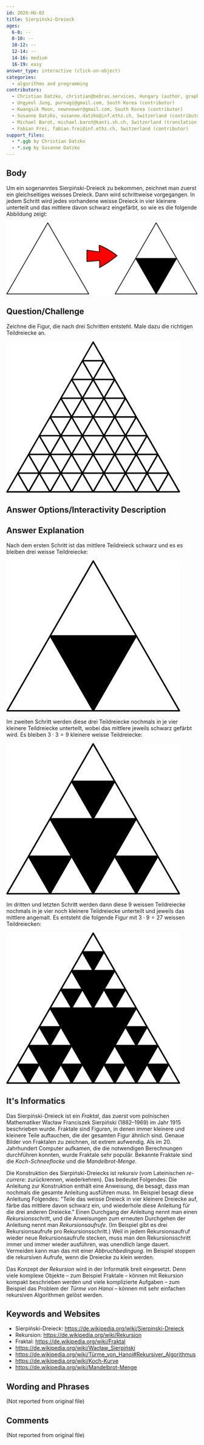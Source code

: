 ```yaml
---
id: 2020-HU-02
title: Sierpiński-Dreieck
ages:
  6-8: --
  8-10: --
  10-12: --
  12-14: --
  14-16: medium
  16-19: easy
answer_type: interactive (click-on-object)
categories:
  - algorithms and programming
contributors:
  - Christian Datzko, christian@bebras.services, Hungary (author, graphics)
  - Ungyeol Jung, purnagi@gmail.com, South Korea (contributor)
  - Kwangsik Moon, newnnewer@gmail.com, South Korea (contributor)
  - Susanne Datzko, susanne.datzko@inf.ethz.ch, Switzerland (contributor, graphics)
  - Michael Barot, michael.barot@kanti.sh.ch, Switzerland (translation from English into German)
  - Fabian Frei, fabian.frei@inf.ethz.ch, Switzerland (contributor)
support_files:
  - *.ggb by Christian Datzko
  - *.svg by Susanne Datzko
---
```



## Body

Um ein sogenanntes Sierpiński-Dreieck zu bekommen, zeichnet man zuerst ein gleichseitiges weisses Dreieck. Dann wird schrittweise vorgegangen. In jedem Schritt wird jedes vorhandene weisse Dreieck in vier kleinere unterteilt und das mittlere davon schwarz eingefärbt, so wie es die folgende Abbildung zeigt:

![](graphics/2020-HU-02_taskbody1-compatible.svg "Beispiel (460px)")


## Question/Challenge

Zeichne die Figur, die nach drei Schritten entsteht. Male dazu die richtigen Teildreiecke an.

![](graphics/2020-HU-02_question-compatible.svg "Dreieck (200px)")


## Answer Options/Interactivity Description

<!-- empty -->


## Answer Explanation

Nach dem ersten Schritt ist das mittlere Teildreieck schwarz und es es bleiben drei weisse Teildreiecke:

![](graphics/2020-HU-02_explanation1-compatible.svg "Erläuterung 1 (200px)")

Im zweiten Schritt werden diese drei Teildreiecke nochmals in je vier kleinere Teildreiecke unterteilt, wobei das mittlere jeweils schwarz gefärbt wird. Es bleiben $3 \cdot 3 = 9$ kleinere weisse Teildreiecke:

![](graphics/2020-HU-02_explanation2-compatible.svg "Erläuterung 2 (200px)")

Im dritten und letzten Schritt werden dann diese 9 weissen Teildreiecke nochmals in je vier noch kleinere Teildreiecke unterteilt und jeweils das mittlere angemalt. Es entsteht die folgende Figur mit $3 \cdot 9 = 27$ weissen Teildreiecken:

![](graphics/2020-HU-02_explanation3-compatible.svg "Erläuterung 3 (200px)")


## It's Informatics

Das Sierpiński-Dreieck ist ein _Fraktal_, das zuerst vom polnischen Mathematiker Wacław Franciszek Sierpiński (1882–1969) im Jahr 1915 beschrieben wurde. Fraktale sind Figuren, in denen immer kleinere und kleinere Teile auftauchen, die der gesamten Figur ähnlich sind. Genaue Bilder von Fraktalen zu zeichnen, ist extrem aufwendig. Als im 20. Jahrhundert Computer aufkamen, die die notwendigen Berechnungen durchführen konnten, wurde Fraktale sehr populär. Bekannte Fraktale sind die _Koch-Schneeflocke_ und die _Mandelbrot-Menge_. 

Die Konstruktion des Sierpiński-Dreiecks ist _rekursiv_ (vom Lateinischen _re-currere_: zurückrennen, wiederkehren). Das bedeutet Folgendes: Die Anleitung zur Konstruktion enthält eine Anweisung, die besagt, dass man nochmals die gesamte Anleitung ausführen muss. Im Beispiel besagt diese Anleitung Folgendes: "Teile das weisse Dreieck in vier kleinere Dreiecke auf, färbe das mittlere davon schwarz ein, und wiederhole diese Anleitung für die drei anderen Dreiecke." Einen Durchgang der Anleitung nennt man einen _Rekursionsschritt_, und die Anweisungen zum erneuten Durchgehen der Anleitung nennt man _Rekursionsaufrufe_. (Im Beispiel gibt es drei Rekursionsaufrufe pro Rekursionsschritt.) Weil in jedem Rekursionsaufruf wieder neue Rekursionsaufrufe stecken, muss man den Rekursionsschritt immer und immer wieder ausführen, was unendlich lange dauert. Vermeiden kann man das mit einer _Abbruchbedingung_. Im Beispiel stoppen die rekursiven Aufrufe, wenn die Dreiecke zu klein werden. 

Das Konzept der _Rekursion_ wird in der Informatik breit eingesetzt. Denn viele komplexe Objekte – zum Beispiel Fraktale – können mit Rekursion kompakt beschrieben werden und viele komplizierte Aufgaben – zum Beispiel das Problem der _Türme von Hanoi_ – können mit sehr einfachen rekursiven Algorithmen gelöst werden. 


## Keywords and Websites

 - Sierpiński-Dreieck: https://de.wikipedia.org/wiki/Sierpinski-Dreieck
 - Rekursion: https://de.wikipedia.org/wiki/Rekursion
 - Fraktal: https://de.wikipedia.org/wiki/Fraktal
 - https://de.wikipedia.org/wiki/Wacław_Sierpiński
 - https://de.wikipedia.org/wiki/Türme_von_Hanoi#Rekursiver_Algorithmus
 - https://de.wikipedia.org/wiki/Koch-Kurve
 - https://de.wikipedia.org/wiki/Mandelbrot-Menge


## Wording and Phrases

(Not reported from original file)


## Comments

(Not reported from original file)
